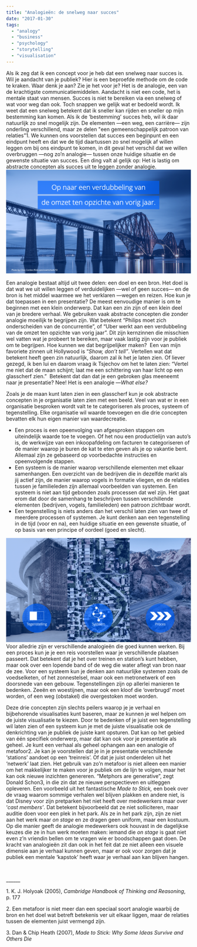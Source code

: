 ```yaml
---
title: "Analogieën: de snelweg naar succes"
date: "2017-01-30"
tags: 
  - "analogy"
  - "business"
  - "psychology"
  - "storytelling"
  - "visualisation"
---
```


Als ik zeg dat ik een concept voor je heb dat een snelweg naar succes is. Wil je aandacht van je publiek? Hier is een beproefde methode om de code te kraken. Waar denk je aan? Zie je het voor je? Het is de analogie, een van de krachtigste communicatiemiddelen. Aandacht is niet een code, het is mentale staat van mensen. Succes is niet te bereiken via een snelweg of wat voor weg dan ook. Toch snappen we gelijk wat er bedoeld wordt. Ik weet dat een snelweg betekent dat ik sneller kan rijden en sneller op mijn bestemming kan komen. Als ik de ‘bestemming’ succes heb, wil ik daar natuurlijk zo snel mogelijk zijn. De elementen —een weg, een carrière— zijn onderling verschillend, maar ze delen "een gemeenschappelijk patroon van relaties”1. We kunnen ons voorstellen dat succes een beginpunt en een eindpunt heeft en dat we de tijd daartussen zo snel mogelijk af willen leggen om bij ons eindpunt te komen, in dit geval het verschil dat we willen overbruggen —nog zo’n analogie— tussen onze huidige situatie en de gewenste situatie van succes. Een ding valt al gelijk op: Het is lastig om abstracte concepten als succes uit te leggen zonder analogie.![](images/Slide1-2-1024x576.png)

Een analogie bestaat altijd uit twee delen: een doel en een bron. Het doel is dat wat we uit willen leggen of verduidelijken —wel of geen succes— en de bron is het middel waarmee we het verklaren —wegen en reizen. Hoe kun je dat toepassen in een presentatie? De meest eenvoudige manier is om te beginnen met een klein onderwerp. Dat kan een zin zijn of een klein deel van je bredere verhaal. We gebruiken vaak abstracte concepten die zonder analogie moeilijk te begrijpen zijn. Wat betekent “Philips moet zich onderscheiden van de concurrentie”, of “Uber werkt aan een verdubbeling van de omzet ten opzichte van vorig jaar”. Dit zijn kernzinnen die misschien wel vatten wat je probeert te bereiken, maar vaak lastig zijn voor je publiek om te begrijpen. Hoe kunnen we dat begrijpelijker maken?  Een van mijn favoriete zinnen uit Hollywood is “_Show, don’t tell”_. Vertellen wat dat betekent heeft geen zin natuurlijk, daarom zal ik het je laten zien. Of liever gezegd, ik ben lui en daarom vraag ik Tsjechov om het te laten zien: “Vertel me niet dat de maan schijnt; laat me een schittering van haar licht op een glasscherf zien.”  Betekent dat dan dat je een gebroken glas meeneemt naar je presentatie? Nee! Het is een analogie —_What else?_ 

Zoals je de maan kunt laten zien in een glasscherf kun je ook abstracte concepten in je organisatie laten zien met een beeld. Veel van wat er in een organisatie besproken wordt valt te te categoriseren als proces, systeem of tegenstelling. Elke organisatie wil waarde toevoegen en die drie concepten bevatten elk hun eigen manier van waardecreatie.

- Een proces is een opeenvolging van afgesproken stappen om uiteindelijk waarde toe te voegen. Of het nou een productielijn van auto’s is, de werkwijze van een inkoopafdeling om facturen te categoriseren of de manier waarop je buren de kat te eten geven als je op vakantie bent. Allemaal zijn ze gebaseerd op voorbedachte instructies en opeenvolgende stappen.
- Een systeem is de manier waarop verschillende elementen met elkaar samenhangen. Een overzicht van de bedrijven die in dezelfde markt als jij actief zijn, de manier waarop vogels in formatie vliegen, en de relaties tussen je familieleden zijn allemaal voorbeelden van systemen. Een systeem is niet aan tijd gebonden zoals processen dat wel zijn. Het gaat erom dat door de samenhang te beschrijven tussen verschillende elementen (bedrijven, vogels, familieleden) een patroon zichtbaar wordt.
- Een tegenstelling is niets anders dan het verschil laten zien van twee of meerdere processen of systemen. Je kunt denken aan een tegenstelling in de tijd (voor en na), een huidige situatie en een gewenste situatie, of op basis van een principe of oordeel (goed en slecht).

![](images/Slide2-2-1024x576.png)Voor alledrie zijn er verschillende analogieën die goed kunnen werken. Bij een proces kun je je een reis voorstellen waar je verschillende plaatsen passeert. Dat betekent dat je het over treinen en station’s kunt hebben, maar ook over een lopende band of de weg die water aflegt van bron naar de zee. Voor een systeem kun je denken aan natuurlijke systemen zoals de voedselketen, of het zonnestelsel, maar ook een metronetwerk of een doorsnede van een gebouw. Tegenstellingen zijn op allerlei manieren te bedenken. Zeeën en woestijnen, maar ook een kloof die ‘overbrugd’ moet worden, of een weg (obstakel) die overgestoken moet worden.

Deze drie concepten zijn slechts peilers waarop je je verhaal en bijbehorende visualisaties kunt baseren, maar ze kunnen je wel helpen om de juiste visualisatie te kiezen. Door te bedenken of je juist een tegenstelling wil laten zien of een systeem kun je met de juiste visualisatie ook de denkrichting van je publiek de juiste kant opsturen. Dat kan op het gebied van één specifiek onderwerp, maar dat kan ook voor je presentatie als geheel. Je kunt een verhaal als geheel ophangen aan een analogie of metafoor2. Je kan je voorstellen dat je in je presentatie verschillende ‘stations’ aandoet op een ‘treinreis’. Of dat je juist onderdelen uit het ‘netwerk’ laat zien. Het gebruik van zo’n metafoor is niet alleen een manier om het makkelijker te maken voor je publiek om de lijn te volgen, maar het kan ook nieuwe inzichten genereren. “Metphors are generative”, zegt Donald Schon3, in die zin dat ze nieuwe perspectieven en uitleggen opleveren. Een voorbeeld uit het fantastische _Made to Stick,_ een boek over de vraag waarom sommige verhalen wel blijven plakken en andere niet, is dat Disney voor zijn pretparken het niet heeft over medewerkers maar over ‘_cast members’_. Dat betekent bijvoorbeeld dat ze niet solliciteren, maar auditie doen voor een plek in het park. Als ze in het park zijn, zijn ze niet aan het werk maar _on stage_ en ze dragen geen uniform, maar een kostuum. Op die manier geeft de analogie medewerkers ook houvast in de dagelijkse keuzes die ze in hun werk moeten maken: iemand die _on stage_ is gaat niet even z’n vriendin bellen om te vragen wie er boodschappen gaat doen. De kracht van analogieën zit dan ook in het feit dat ze niet alleen een visuele dimensie aan je verhaal kunnen geven, maar er ook voor zorgen dat je publiek een mentale ‘kapstok’ heeft waar je verhaal aan kan blijven hangen.

 

\_\_\_\_\_\_

1\. K. J. Holyoak (2005), _Cambridge Handbook of Thinking and Reasoning_, p. 177

2\. Een metafoor is niet meer dan een speciaal soort analogie waarbij de bron en het doel wat betreft betekenis ver uit elkaar liggen, maar de relaties tussen de elementen juist vermengd zijn.

3\. Dan & Chip Heath (2007), _Made to Stick: Why Some Ideas Survive and Others Die_
